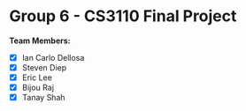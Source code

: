 # Group 6 - CS3110 Final Project
**Team Members:**
- [x] Ian Carlo Dellosa
- [x] Steven Diep
- [x] Eric Lee
- [x] Bijou Raj
- [x] Tanay Shah
